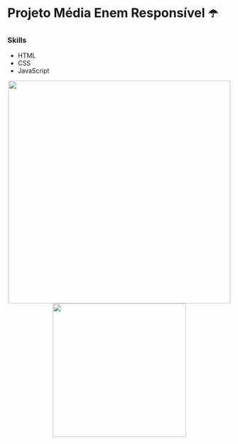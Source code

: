 # Projeto Média Enem Responsível :open_umbrella:



### Skills

- HTML
- CSS
- JavaScript

<div align="center">
  <img src="https://user-images.githubusercontent.com/84886753/164540286-81b79649-fc24-41c1-889f-e6327f946b34.png" width="500px"
</div>

<div align="center">
  <img src="https://user-images.githubusercontent.com/84886753/164540969-f11c3d29-69dc-4f7a-acb6-3db4bff8e531.png" width="300px">
</div>
